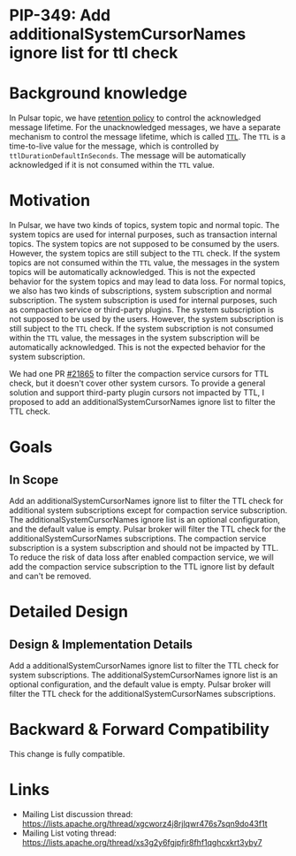 # PIP-349: Add additionalSystemCursorNames ignore list for ttl check

# Background knowledge

In Pulsar topic, we have [retention policy](https://pulsar.apache.org/docs/3.2.x/cookbooks-retention-expiry/#retention-policies) to control the acknowledged message lifetime. For the unacknowledged messages, we have a separate mechanism to control the message lifetime, which is called [`TTL`](https://pulsar.apache.org/docs/3.2.x/cookbooks-retention-expiry/#time-to-live-ttl). The `TTL` is a time-to-live value for the message, which is controlled by `ttlDurationDefaultInSeconds`. The message will be automatically acknowledged if it is not consumed within the `TTL` value.

# Motivation

In Pulsar, we have two kinds of topics, system topic and normal topic. The system topics are used for internal purposes, such as transaction internal topics. The system topics are not supposed to be consumed by the users. However, the system topics are still subject to the `TTL` check. If the system topics are not consumed within the `TTL` value, the messages in the system topics will be automatically acknowledged. This is not the expected behavior for the system topics and may lead to data loss.
For normal topics, we also has two kinds of subscriptions, system subscription and normal subscription. The system subscription is used for internal purposes, such as compaction service or third-party plugins. The system subscription is not supposed to be used by the users. However, the system subscription is still subject to the `TTL` check. If the system subscription is not consumed within the `TTL` value, the messages in the system subscription will be automatically acknowledged. This is not the expected behavior for the system subscription.

We had one PR [#21865](https://github.com/apache/pulsar/pull/21865) to filter the compaction service cursors for TTL check, but it doesn't cover other system cursors. To provide a general solution and support third-party plugin cursors not impacted by TTL, I proposed to add an additionalSystemCursorNames ignore list to filter the TTL check.

# Goals

## In Scope

Add an additionalSystemCursorNames ignore list to filter the TTL check for additional system subscriptions except for compaction service subscription. The additionalSystemCursorNames ignore list is an optional configuration, and the default value is empty. Pulsar broker will filter the TTL check for the additionalSystemCursorNames subscriptions.
The compaction service subscription is a system subscription and should not be impacted by TTL. To reduce the risk of data loss after enabled compaction service, we will add the compaction service subscription to the TTL ignore list by default and can't be removed.

# Detailed Design

## Design & Implementation Details

Add a additionalSystemCursorNames ignore list to filter the TTL check for system subscriptions. The additionalSystemCursorNames ignore list is an optional configuration, and the default value is empty. Pulsar broker will filter the TTL check for the additionalSystemCursorNames subscriptions.

# Backward & Forward Compatibility

This change is fully compatible.

# Links
* Mailing List discussion thread: https://lists.apache.org/thread/xgcworz4j8rjlqwr476s7sqn9do43f1t
* Mailing List voting thread: https://lists.apache.org/thread/xs3g2y6fgjpfjr8fhf1qghcxkrt3yby7
